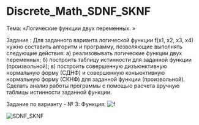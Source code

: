 # Discrete_Math_SDNF_SKNF
Тема:
 «Логические функции двух переменных. »

Задание :
     Для заданного варианта логической функции f(x1, x2, x3, x4) нужно составить алгоритм и программу, позволяющие выполнять следующие действия:
а) реализовывать логические функции двух переменных;
б) построить таблицу истинности для заданной функции (произвольной);
в) построить совершенную дизъюнктивную нормальную форму (СДНФ) и совершенную конъюктивную нормальную форму (СКНФ) для заданной функции (произвольной).
     Сделать анализ работы программы с помощью расчета вручную таблицы истинности заданной функции.

Задание по варианту -  № 3:
Функция:
![f](https://user-images.githubusercontent.com/52545598/62259870-81b75000-b418-11e9-83c5-d72307f69487.png)


![SDNF_SKNF](https://user-images.githubusercontent.com/52545598/62260188-c2fc2f80-b419-11e9-9e1e-e7a509361eb4.png)
